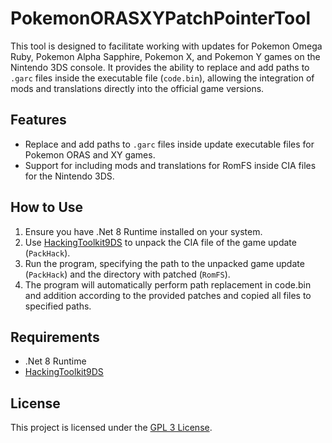 # PokemonORASXYPatchPointerTool

This tool is designed to facilitate working with updates for Pokemon Omega Ruby, Pokemon Alpha Sapphire, Pokemon X, and Pokemon Y games on the Nintendo 3DS console. It provides the ability to replace and add paths to `.garc` files inside the executable file (`code.bin`), allowing the integration of mods and translations directly into the official game versions.

## Features
- Replace and add paths to `.garc` files inside update executable files for Pokemon ORAS and XY games.
- Support for including mods and translations for RomFS inside CIA files for the Nintendo 3DS.

## How to Use
1. Ensure you have .Net 8 Runtime installed on your system.
2. Use [HackingToolkit9DS](https://github.com/Asia81/HackingToolkit9DS) to unpack the CIA file of the game update (`PackHack`).
3. Run the program, specifying the path to the unpacked game update (`PackHack`) and the directory with patched (`RomFS`).
4. The program will automatically perform path replacement in code.bin and addition according to the provided patches and copied all files to specified paths.

## Requirements
- .Net 8 Runtime
- [HackingToolkit9DS](https://github.com/Asia81/HackingToolkit9DS)

## License
This project is licensed under the [GPL 3 License](LICENSE).
